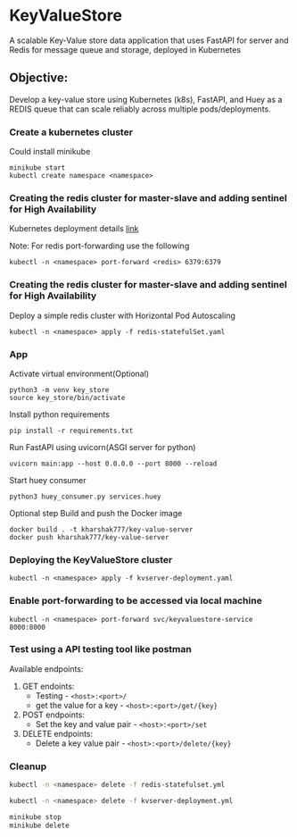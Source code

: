 # KeyValueStore
A scalable Key-Value store data application that uses FastAPI for server and Redis for message queue and storage, deployed in Kubernetes

## Objective:
Develop a key-value store using Kubernetes (k8s), FastAPI, and Huey as a REDIS queue that can scale reliably across multiple pods/deployments.

### Create a kubernetes cluster
Could install minikube
```
minikube start
kubectl create namespace <namespace>
```

### Creating the redis cluster for master-slave and adding sentinel for High Availability
Kubernetes deployment details [link](https://github.com/Harshak777/kubernetes-redis)

Note:
For redis port-forwarding use the following
```
kubectl -n <namespace> port-forward <redis> 6379:6379
```

### Creating the redis cluster for master-slave and adding sentinel for High Availability
Deploy a simple redis cluster with Horizontal Pod Autoscaling 
```
kubectl -n <namespace> apply -f redis-statefulSet.yaml
```

### App
Activate virtual environment(Optional)
```
python3 -m venv key_store
source key_store/bin/activate
```
Install python requirements
```
pip install -r requirements.txt
```
Run FastAPI using uvicorn(ASGI server for python)
```
uvicorn main:app --host 0.0.0.0 --port 8000 --reload
```
Start huey consumer
```
python3 huey_consumer.py services.huey
```
Optional step
Build and push the Docker image
```
docker build . -t kharshak777/key-value-server
docker push kharshak777/key-value-server
```

### Deploying the KeyValueStore cluster
```
kubectl -n <namespace> apply -f kvserver-deployment.yaml
```

### Enable port-forwarding to be accessed via local machine
```
kubectl -n <namespace> port-forward svc/keyvaluestore-service 8000:8000
```

### Test using a API testing tool like postman
Available endpoints:
1. GET endoints:
    - Testing - `<host>:<port>/`
    - get the value for a key - `<host>:<port>/get/{key}`
2. POST endpoints:
    - Set the key and value pair - `<host>:<port>/set`
3. DELETE endpoints:
    - Delete a key value pair - `<host>:<port>/delete/{key}`

### Cleanup
```bash
kubectl -n <namespace> delete -f redis-statefulset.yml

kubectl -n <namespace> delete -f kvserver-deployment.yml

minikube stop
minikube delete
```
